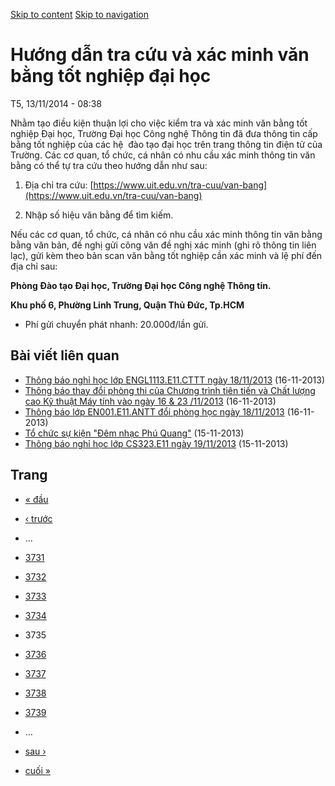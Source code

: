 [Skip to content](https://daa.uit.edu.vn/thongbao/huong-dan-tra-cuu-va-xac-minh-van-bang-tot-nghiep-dai-hoc?page=3734#main)
 [Skip to navigation](https://daa.uit.edu.vn/thongbao/huong-dan-tra-cuu-va-xac-minh-van-bang-tot-nghiep-dai-hoc?page=3734#main-nav)

Hướng dẫn tra cứu và xác minh văn bằng tốt nghiệp đại học
=========================================================

T5, 13/11/2014 - 08:38

Nhằm tạo điều kiện thuận lợi cho việc kiểm tra và xác minh văn bằng tốt nghiệp Đại học, Trường Đại học Công nghệ Thông tin đã đưa thông tin cấp bằng tốt nghiệp của các hệ  đào tạo đại học trên trang thông tin điện tử của Trường. Các cơ quan, tổ chức, cá nhân có nhu cầu xác minh thông tin văn bằng có thể tự tra cứu theo hướng dẫn như sau:

1.  Địa chỉ tra cứu: [https://www.uit.edu.vn/tra-cuu/van-bang](https://www.uit.edu.vn/tra-cuu/van-bang)
    
2.  Nhập số hiệu văn bằng để tìm kiếm.

Nếu các cơ quan, tổ chức, cá nhân có nhu cầu xác minh thông tin văn bằng bằng văn bản, đề nghị gửi công văn đề nghị xác minh (ghi rõ thông tin liên lạc), gửi kèm theo bản scan văn bằng tốt nghiệp cần xác minh và lệ phí đến địa chỉ sau:  

**Phòng Đào tạo Đại học, Trường Đại học Công nghệ Thông tin.**

**Khu phố 6, Phường Linh Trung, Quận Thủ Đức, Tp.HCM**

*   Phí gửi chuyển phát nhanh: 20.000đ/lần gửi.

Bài viết liên quan
------------------

*   [Thông báo nghỉ học lớp ENGL1113.E11.CTTT ngày 18/11/2013](https://daa.uit.edu.vn/thongbao/thong-bao-nghi-hoc-lop-engl1113e11cttt-ngay-18112013)
     (16-11-2013)
*   [Thông báo thay đổi phòng thi của Chương trình tiên tiến và Chất lượng cao Kỹ thuật Máy tính vào ngày 16 & 23 /11/2013](https://daa.uit.edu.vn/thongbao/thong-bao-thay-doi-phong-thi-cua-chuong-trinh-tien-tien-va-chat-luong-cao-ky-thuat-may-tinh)
     (16-11-2013)
*   [Thông báo lớp EN001.E11.ANTT đổi phòng học ngày 18/11/2013](https://daa.uit.edu.vn/thongbao/thong-bao-lop-en001e11antt-doi-phong-hoc-ngay-18112013)
     (16-11-2013)
*   [Tổ chức sự kiện "Đêm nhạc Phú Quang"](https://daa.uit.edu.vn/thongbao/chuc-su-kien-dem-nhac-phu-quang)
     (15-11-2013)
*   [Thông báo nghỉ học lớp CS323.E11 ngày 19/11/2013](https://daa.uit.edu.vn/thongbao/thong-bao-nghi-hoc-lop-cs323e11-ngay-19112013)
     (15-11-2013)

Trang
-----

*   [« đầu](https://daa.uit.edu.vn/thongbao/huong-dan-tra-cuu-va-xac-minh-van-bang-tot-nghiep-dai-hoc "Đến trang đầu tiên")
    
*   [‹ trước](https://daa.uit.edu.vn/thongbao/huong-dan-tra-cuu-va-xac-minh-van-bang-tot-nghiep-dai-hoc?page=3733 "Đến trang kế trước")
    
*   …
*   [3731](https://daa.uit.edu.vn/thongbao/huong-dan-tra-cuu-va-xac-minh-van-bang-tot-nghiep-dai-hoc?page=3730 "Đến trang 3731")
    
*   [3732](https://daa.uit.edu.vn/thongbao/huong-dan-tra-cuu-va-xac-minh-van-bang-tot-nghiep-dai-hoc?page=3731 "Đến trang 3732")
    
*   [3733](https://daa.uit.edu.vn/thongbao/huong-dan-tra-cuu-va-xac-minh-van-bang-tot-nghiep-dai-hoc?page=3732 "Đến trang 3733")
    
*   [3734](https://daa.uit.edu.vn/thongbao/huong-dan-tra-cuu-va-xac-minh-van-bang-tot-nghiep-dai-hoc?page=3733 "Đến trang 3734")
    
*   3735
*   [3736](https://daa.uit.edu.vn/thongbao/huong-dan-tra-cuu-va-xac-minh-van-bang-tot-nghiep-dai-hoc?page=3735 "Đến trang 3736")
    
*   [3737](https://daa.uit.edu.vn/thongbao/huong-dan-tra-cuu-va-xac-minh-van-bang-tot-nghiep-dai-hoc?page=3736 "Đến trang 3737")
    
*   [3738](https://daa.uit.edu.vn/thongbao/huong-dan-tra-cuu-va-xac-minh-van-bang-tot-nghiep-dai-hoc?page=3737 "Đến trang 3738")
    
*   [3739](https://daa.uit.edu.vn/thongbao/huong-dan-tra-cuu-va-xac-minh-van-bang-tot-nghiep-dai-hoc?page=3738 "Đến trang 3739")
    
*   …
*   [sau ›](https://daa.uit.edu.vn/thongbao/huong-dan-tra-cuu-va-xac-minh-van-bang-tot-nghiep-dai-hoc?page=3735 "Đến trang kế sau")
    
*   [cuối »](https://daa.uit.edu.vn/thongbao/huong-dan-tra-cuu-va-xac-minh-van-bang-tot-nghiep-dai-hoc?page=3863 "Đến trang cuối cùng")